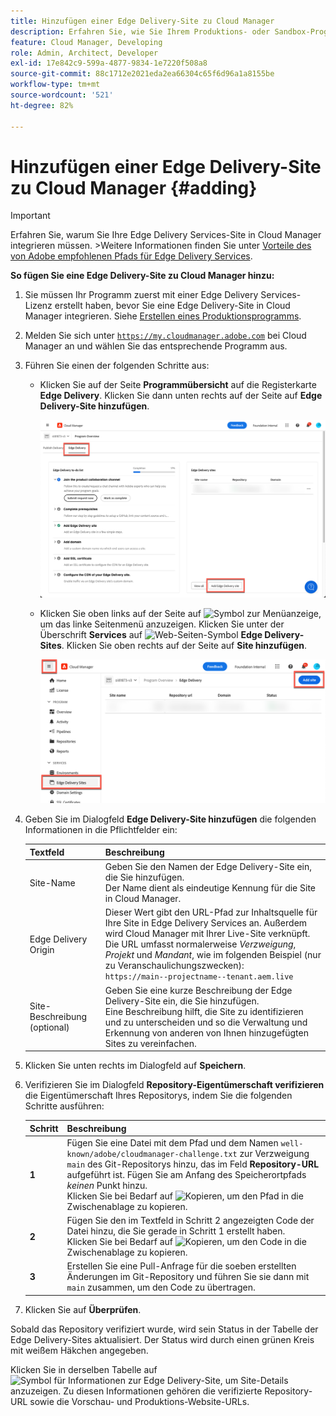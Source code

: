 ```yaml
---
title: Hinzufügen einer Edge Delivery-Site zu Cloud Manager
description: Erfahren Sie, wie Sie Ihrem Produktions- oder Sandbox-Programm eine Edge Delivery-Site hinzufügen.
feature: Cloud Manager, Developing
role: Admin, Architect, Developer
exl-id: 17e842c9-599a-4877-9834-1e7220f508a8
source-git-commit: 88c1712e2021eda2ea66304c65f6d96a1a8155be
workflow-type: tm+mt
source-wordcount: '521'
ht-degree: 82%

---
```


# Hinzufügen einer Edge Delivery-Site zu Cloud Manager {#adding}

>[!IMPORTANT]
>
>Erfahren Sie, warum Sie Ihre Edge Delivery Services-Site in Cloud Manager integrieren müssen.
>&#x200B;>Weitere Informationen finden Sie unter [Vorteile des von Adobe empfohlenen Pfads für Edge Delivery Services](/help/implementing/cloud-manager/edge-delivery/introduction-to-edge-delivery-services.md#recommended-path-eds).

**So fügen Sie eine Edge Delivery-Site zu Cloud Manager hinzu:**

1. Sie müssen Ihr Programm zuerst mit einer Edge Delivery Services-Lizenz erstellt haben, bevor Sie eine Edge Delivery-Site in Cloud Manager integrieren.
Siehe [Erstellen eines Produktionsprogramms](/help/implementing/cloud-manager/getting-access-to-aem-in-cloud/creating-production-programs.md).
1. Melden Sie sich unter [`https://my.cloudmanager.adobe.com`](https://my.cloudmanager.adobe.com/) bei Cloud Manager an und wählen Sie das entsprechende Programm aus.
1. Führen Sie einen der folgenden Schritte aus:

   * Klicken Sie auf der Seite **Programmübersicht** auf die Registerkarte **Edge Delivery**. Klicken Sie dann unten rechts auf der Seite auf **Edge Delivery-Site hinzufügen**.

     ![Hinzufügen einer Edge Delivery-Site auf der Registerkarte „Edge Delivery“](/help/implementing/cloud-manager/assets/cm-eds-add1.png)

   * Klicken Sie oben links auf der Seite auf ![Symbol zur Menüanzeige](https://spectrum.adobe.com/static/icons/workflow_18/Smock_ShowMenu_18_N.svg), um das linke Seitenmenü anzuzeigen.
Klicken Sie unter der Überschrift **Services** auf ![Web-Seiten-Symbol](https://spectrum.adobe.com/static/icons/workflow_18/Smock_WebPages_18_N.svg) **Edge Delivery-Sites**.
Klicken Sie oben rechts auf der Seite auf **Site hinzufügen**.

     ![Hinzufügen einer Edge Delivery-Site über die Schaltfläche „Edge Delivery-Sites“](/help/implementing/cloud-manager/assets/cm-eds-add2.png)

1. Geben Sie im Dialogfeld **Edge Delivery-Site hinzufügen** die folgenden Informationen in die Pflichtfelder ein:

   | Textfeld | Beschreibung |
   | - | --- |
   | Site-Name | Geben Sie den Namen der Edge Delivery-Site ein, die Sie hinzufügen.<br>Der Name dient als eindeutige Kennung für die Site in Cloud Manager. |
   | Edge Delivery Origin | Dieser Wert gibt den URL-Pfad zur Inhaltsquelle für Ihre Site in Edge Delivery Services an. Außerdem wird Cloud Manager mit Ihrer Live-Site verknüpft.<br>Die URL umfasst normalerweise *Verzweigung*, *Projekt* und *Mandant*, wie im folgenden Beispiel (nur zu Veranschaulichungszwecken):<br>`https://main--projectname--tenant.aem.live` |
   | Site-Beschreibung (optional) | Geben Sie eine kurze Beschreibung der Edge Delivery-Site ein, die Sie hinzufügen.<br>Eine Beschreibung hilft, die Site zu identifizieren und zu unterscheiden und so die Verwaltung und Erkennung von anderen von Ihnen hinzugefügten Sites zu vereinfachen. |

1. Klicken Sie unten rechts im Dialogfeld auf **Speichern**.

1. Verifizieren Sie im Dialogfeld **Repository-Eigentümerschaft verifizieren** die Eigentümerschaft Ihres Repositorys, indem Sie die folgenden Schritte ausführen:

   | Schritt | Beschreibung |
   | - | - |
   | **1** | Fügen Sie eine Datei mit dem Pfad und dem Namen `well-known/adobe/cloudmanager-challenge.txt` zur Verzweigung `main` des Git-Repositorys hinzu, das im Feld **Repository-URL** aufgeführt ist. Fügen Sie am Anfang des Speicherortpfads *keinen* Punkt hinzu.<br>Klicken Sie bei Bedarf auf ![Kopieren](https://spectrum.adobe.com/static/icons/workflow_18/Smock_Copy_18_N.svg), um den Pfad in die Zwischenablage zu kopieren. |
   | **2** | Fügen Sie den im Textfeld in Schritt 2 angezeigten Code der Datei hinzu, die Sie gerade in Schritt 1 erstellt haben.<br>Klicken Sie bei Bedarf auf ![Kopieren](https://spectrum.adobe.com/static/icons/workflow_18/Smock_Copy_18_N.svg), um den Code in die Zwischenablage zu kopieren. |
   | **3** | Erstellen Sie eine Pull-Anfrage für die soeben erstellten Änderungen im Git-Repository und führen Sie sie dann mit `main` zusammen, um den Code zu übertragen. |

1. Klicken Sie auf **Überprüfen**.

Sobald das Repository verifiziert wurde, wird sein Status in der Tabelle der Edge Delivery-Sites aktualisiert. Der Status wird durch einen grünen Kreis mit weißem Häkchen angegeben.

Klicken Sie in derselben Tabelle auf ![Symbol für Informationen zur Edge Delivery-Site](https://spectrum.adobe.com/static/icons/workflow_18/Smock_InfoOutline_18_N.svg), um Site-Details anzuzeigen. Zu diesen Informationen gehören die verifizierte Repository-URL sowie die Vorschau- und Produktions-Website-URLs.
